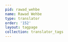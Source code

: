 ```yaml
---
pid: rawad_wehbe
name: Rawad Wehbe
type: translator
order: '152'
layout: tagpage
collection: translator_tags
---
```

